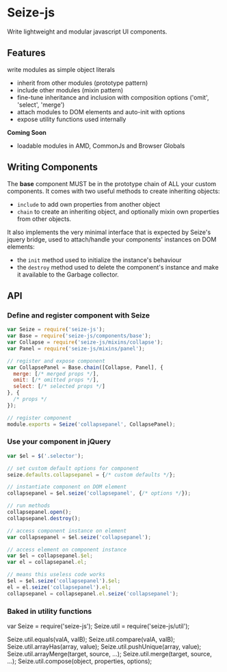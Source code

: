 # Seize-js

Write lightweight and modular javascript UI components.

## Features

write modules as simple object literals
- inherit from other modules (prototype pattern)
- include other modules (mixin pattern)
- fine-tune inheritance and inclusion with composition options ('omit', 'select', 'merge')
- attach modules to DOM elements and auto-init with options
- expose utility functions used internally

**Coming Soon**
- loadable modules in AMD, CommonJs and Browser Globals

## Writing Components

The **base** component MUST be in the prototype chain of ALL your custom components. It comes with two useful methods to create inheriting objects:
- `include` to add own properties from another object
- `chain` to create an inheriting object, and optionally mixin own properties from other objects.

It also implements the very minimal interface that is expected by Seize's jquery bridge, used to attach/handle your components' instances on DOM elements:
- the `init` method used to initialize the instance's behaviour
- the `destroy` method used to delete the component's instance and make it available to the Garbage collector.

## API

### Define and register component with Seize

```js
var Seize = require('seize-js');
var Base = require('seize-js/components/base');
var Collapse = require('seize-js/mixins/collapse');
var Panel = require('seize-js/mixins/panel');

// register and expose component
var CollapsePanel = Base.chain([Collapse, Panel], {
  merge: [/* merged props */],
  omit: [/* omitted props */],
  select: [/* selected props */]
}, {
  /* props */
});

// register component
module.exports = Seize('collapsepanel', CollapsePanel);
```

### Use your component in jQuery

```js
var $el = $('.selector');

// set custom default options for component
seize.defaults.collapsepanel = {/* custom defaults */};

// instantiate component on DOM element
collapsepanel = $el.seize('collapsepanel', {/* options */});

// run methods
collapsepanel.open();
collapsepanel.destroy();

// access component instance on element
var collapsepanel = $el.seize('collapsepanel');

// access element on component instance
var $el = collapsepanel.$el;
var el = collapsepanel.el;

// means this useless code works
$el = $el.seize('collapsepanel').$el;
el = el.seize('collapsepanel').el;
collapsepanel = collapsepanel.el.seize('collapsepanel');
```

### Baked in utility functions

var Seize = require('seize-js');
Seize.util = require('seize-js/util');

Seize.util.equals(valA, valB);
Seize.util.compare(valA, valB);
Seize.util.arrayHas(array, value);
Seize.util.pushUnique(array, value);
Seize.util.arrayMerge(target, source, ...);
Seize.util.merge(target, source, ...);
Seize.util.compose(object, properties, options);

